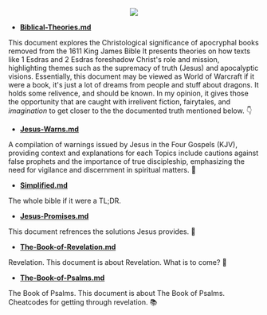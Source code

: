 <p align="center">
  <img src="https://github.com/user-attachments/assets/ed07f7a8-df07-4c00-a7cb-ff6b5a8cef62" />
</p>

- **[Biblical-Theories.md](https://github.com/BubbleSquish/Bible-Fun/blob/main/Biblical-Theories.md)**  

This document explores the Christological significance of apocryphal books removed from the 1611 King James Bible It presents theories on how texts like 1 Esdras and 2 Esdras foreshadow Christ's role and mission, highlighting themes such as the supremacy of truth (Jesus) and apocalyptic visions. Essentially, this document may be viewed as World of Warcraft if it were a book, it's just a lot of dreams from people and stuff about dragons. It holds some relivence, and should be known. In my opinion, it gives those the opportunity that are caught with irrelivent fiction, fairytales, and _imagination_ to get closer to the the documented truth mentioned below. 👇

- **[Jesus-Warns.md](https://github.com/BubbleSquish/Bible-Fun/blob/main/Jesus-Warns.md)**  

A compilation of warnings issued by Jesus in the Four Gospels (KJV), providing context and explanations for each Topics include cautions against false prophets and the importance of true discipleship, emphasizing the need for vigilance and discernment in spiritual matters. 📓

- **[Simplified.md](https://github.com/BubbleSquish/Bible-Fun/blob/main/Simplified.md)**

The whole bible if it were a TL;DR.

- **[Jesus-Promises.md](https://github.com/BubbleSquish/Bible-Fun/blob/main/Jesus-Promises.md)**  

This document refrences the solutions Jesus provides. 📕

- **[The-Book-of-Revelation.md](https://github.com/BubbleSquish/Bible-Fun/blob/main/The-Book-of-Revelation.md)**  

Revelation. This document is about Revelation. What is to come? 📖

- **[The-Book-of-Psalms.md](https://github.com/BubbleSquish/Bible-Fun/blob/main/The-Book-of-Psalms.md)**  

The Book of Psalms. This document is about The Book of Psalms. Cheatcodes for getting through revelation. 📚
